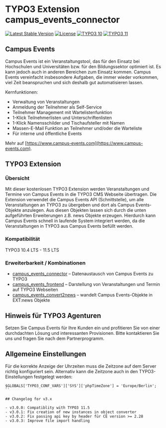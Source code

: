 # TYPO3 Extension campus_events_connector

[![Latest Stable Version](https://poser.pugx.org/brainappeal/campus_events_connector/v/stable)](https://packagist.org/packages/brainappeal/campus_events_connector)
[![License](https://poser.pugx.org/brainappeal/campus_events_connector/license)](https://packagist.org/packages/brainappeal/campus_events_connector)
[![TYPO3 10](https://img.shields.io/badge/TYPO3-10-green.svg)](https://get.typo3.org/version/10)
[![TYPO3 11](https://img.shields.io/badge/TYPO3-11-green.svg)](https://get.typo3.org/version/11)

## Campus Events
Campus Events ist ein Veranstaltungstool, das für den Einsatz bei Hochschulen und Universitäten bzw. für den Bildungssektor optimiert ist. 
Es kann jedoch auch in anderen Bereichen zum Einsatz kommen. Campus Events vereinfacht insbesondere Aufgaben, die immer wieder vorkommen, viel Zeit beanspruchen und sich deshalb gut automatisieren lassen.

Kernfunktionen:
* Verwaltung von Veranstaltungen
* Anmeldung der Teilnehmer als Self-Service
* Teilnehmer Management mit Wartelistenfunktion
* 1-Klick Teilnehmerlisten und Unterschriftenlisten 
* 1-Klick Namensschilder und Tischaufsteller mit Namen
* Massen-E-Mail Funktion an Teilnehmer und/oder die Warteliste
* Für interne und öffentliche Events

Mehr auf [https://www.campus-events.com](https://www.campus-events.com). 

## TYPO3 Extension

### Übersicht
Mit dieser kostenlosen TYPO3 Extension werden Veranstaltungen und Termine von Campus Events in die TYPO3 CMS Webseite übertragen.
Die Extension verwendet die Campus Events API (Schnittstelle), um alle Veranstaltungen an TYPO3 zu übergeben und dort als Campus Events-Objekte anzulegen. 
Aus diesen Objekten lassen sich durch die unten aufgeführten Erweiterungen z.B. news Objekte erzeugen. Hierdurch kann Campus Events schnell in laufende System integriert werden, da die Veranstaltungen in TYPO3 aus Campus Events befüllt werden.

### Kompatibilität
TYPO3 10.4 LTS - 11.5 LTS

### Erweiterbarkeit / Kombinationen

* [campus_events_connector](https://github.com/BrainAppeal/campus_events_connector)                  – Datenaustausch von Campus Events zu TYPO3
* [campus_events_frontend](https://github.com/BrainAppeal/campus_events_frontend)                    – Darstellung von Veranstaltungen und Termin auf TYPO3 Webseiten
* [campus_events_convert2news](https://github.com/BrainAppeal/campus_events_convert2news)            – wandelt Campus Events-Objekte in EXT:news Objekte 

## Hinweis für TYPO3 Agenturen
Setzen Sie Campus Events für Ihre Kunden ein und profitieren Sie von einer durchdachten Lösung und interessanten 
Provisionen. Bitte kontaktieren Sie uns und fragen Sie nach dem Partnerprogramm.

## Allgemeine Einstellungen

Für die korrekte Anzeige der Uhrzeiten muss die Zeitzone auf dem Server richtig konfiguriert sein.
Alternativ kann die Zeitzone auch in den TYPO3-Einstellungen festgelegt werden:

```
$GLOBALS['TYPO3_CONF_VARS']['SYS']['phpTimeZone'] = 'Europe/Berlin';
``

## Changelog for v3.x

- v3.0.0: Compatiblity with TYPO3 11.5
- v3.0.1: Fix creation of new instances in object converter
- v3.0.2: Fix passing api key by header für CE version >= 2.28
- v3.0.3: Improve file import handling

